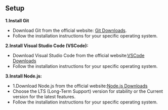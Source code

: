 **Setup**
---
**1.Install Git**
<ul dir="auto">
<li>Download Git from the official website: <a href="https://git-scm.com/downloads" rel="nofollow">Git Downloads</a>.</li>
<li>Follow the installation instructions for your specific operating system.</li>
</ul>


**2.Install Visual Studio Code (VSCode):**
- Download Visual Studio Code from the official website:[VSCode Downloads](https://code.visualstudio.com/download)
- Follow the installation instructions for your specific operating system.

**3.Install Node.js:**
- 1.Download Node.js from the official website:[Node.js Downloads](https://nodejs.org/)
- Choose the LTS (Long-Term Support) version for stability or the Current version for the latest features.
- Follow the installation instructions for your specific operating system.
